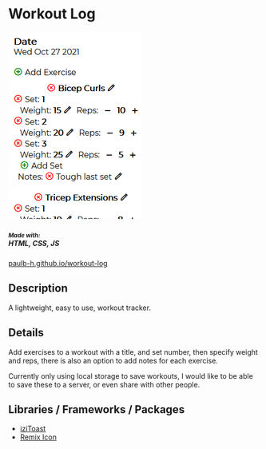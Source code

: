 <h1>Workout Log</h1>

<img src="https://raw.githubusercontent.com/PaulB-H/workout-log/main/workoutlog.png" />

<h5><small>Made with:</small><br /> HTML, CSS, JS</h5>

<a href="https://paulb-h.github.io/workout-log/" target="_blank">paulb-h.github.io/workout-log</a>

<h2>Description</h2>
<p>A lightweight, easy to use, workout tracker.</p>

<h2>Details</h2>
<p>Add exercises to a workout with a title, and set number, then specify weight and reps, there is also an option to add notes for each exercise.</p>
<p>Currently only using local storage to save workouts, I would like to be able to save these to a server, or even share with other people.</p>

<h2>Libraries / Frameworks / Packages</h2>
<ul>
<li><a href="https://github.com/marcelodolza/iziToast" target="_blank">iziToast</a></li>
<li><a href="https://remixicon.com/" target="_blank">Remix Icon</a></li>
</ul>

